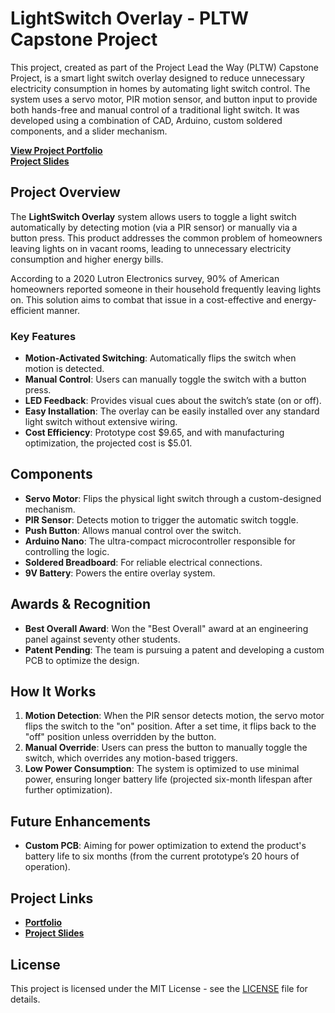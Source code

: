 # LightSwitch Overlay - PLTW Capstone Project

This project, created as part of the Project Lead the Way (PLTW) Capstone Project, is a smart light switch overlay designed to reduce unnecessary electricity consumption in homes by automating light switch control. The system uses a servo motor, PIR motion sensor, and button input to provide both hands-free and manual control of a traditional light switch. It was developed using a combination of CAD, Arduino, custom soldered components, and a slider mechanism.

[**View Project Portfolio**](https://sites.google.com/spaldinghs.org/illum-innovators/home?authuser=2)  
[**Project Slides**](https://docs.google.com/presentation/d/1SaizZdc4EQiRRDpq9NHYTKKPwRIgYouyuNyXM0Z3mWs/edit?usp=sharing)

## Project Overview

The **LightSwitch Overlay** system allows users to toggle a light switch automatically by detecting motion (via a PIR sensor) or manually via a button press. This product addresses the common problem of homeowners leaving lights on in vacant rooms, leading to unnecessary electricity consumption and higher energy bills.

According to a 2020 Lutron Electronics survey, 90% of American homeowners reported someone in their household frequently leaving lights on. This solution aims to combat that issue in a cost-effective and energy-efficient manner.

### Key Features

- **Motion-Activated Switching**: Automatically flips the switch when motion is detected.
- **Manual Control**: Users can manually toggle the switch with a button press.
- **LED Feedback**: Provides visual cues about the switch’s state (on or off).
- **Easy Installation**: The overlay can be easily installed over any standard light switch without extensive wiring.
- **Cost Efficiency**: Prototype cost $9.65, and with manufacturing optimization, the projected cost is $5.01.

## Components

- **Servo Motor**: Flips the physical light switch through a custom-designed mechanism.
- **PIR Sensor**: Detects motion to trigger the automatic switch toggle.
- **Push Button**: Allows manual control over the switch.
- **Arduino Nano**: The ultra-compact microcontroller responsible for controlling the logic.
- **Soldered Breadboard**: For reliable electrical connections.
- **9V Battery**: Powers the entire overlay system.

## Awards & Recognition

- **Best Overall Award**: Won the "Best Overall" award at an engineering panel against seventy other students.
- **Patent Pending**: The team is pursuing a patent and developing a custom PCB to optimize the design.
  
## How It Works

1. **Motion Detection**: When the PIR sensor detects motion, the servo motor flips the switch to the "on" position. After a set time, it flips back to the "off" position unless overridden by the button.
2. **Manual Override**: Users can press the button to manually toggle the switch, which overrides any motion-based triggers.
3. **Low Power Consumption**: The system is optimized to use minimal power, ensuring longer battery life (projected six-month lifespan after further optimization).

## Future Enhancements

- **Custom PCB**: Aiming for power optimization to extend the product's battery life to six months (from the current prototype’s 20 hours of operation).

## Project Links

- [**Portfolio**](your-portfolio-link)  
- [**Project Slides**](your-slides-link)

## License

This project is licensed under the MIT License - see the [LICENSE](LICENSE) file for details.
